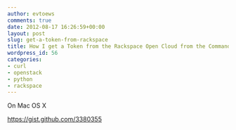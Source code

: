 ```yaml
---
author: evtoews
comments: true
date: 2012-08-17 16:26:59+00:00
layout: post
slug: get-a-token-from-rackspace
title: How I get a Token from the Rackspace Open Cloud from the Command Line
wordpress_id: 56
categories:
- curl
- openstack
- python
- rackspace
---
```


On Mac OS X

https://gist.github.com/3380355
